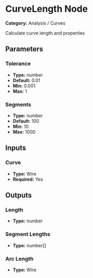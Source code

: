 
# CurveLength Node

**Category:** Analysis / Curves

Calculate curve length and properties

## Parameters


### Tolerance
- **Type:** number
- **Default:** 0.01
- **Min:** 0.001
- **Max:** 1



### Segments
- **Type:** number
- **Default:** 100
- **Min:** 10
- **Max:** 1000



## Inputs


### Curve
- **Type:** Wire
- **Required:** Yes



## Outputs


### Length
- **Type:** number



### Segment Lengths
- **Type:** number[]



### Arc Length
- **Type:** Wire




